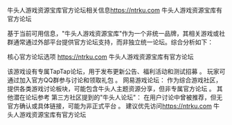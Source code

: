 牛头人游戏资源宝库官方论坛相关信息<https://ntrku.com>   牛头人游戏资源宝库有官方论坛

基于当前可用信息，"牛头人游戏资源宝库"作为一个非统一品牌，其相关游戏或社群通常通过外部平台提供官方论坛支持，而非独立统一论坛。综合分析如下：

‌核心官方论坛选项‌
<https://ntrku.com>   牛头人游戏资源宝库有官方论坛

该游戏设有专属TapTap论坛，用于发布更新公告、福利活动和测试招募 。
玩家可通过加入官方QQ群参与讨论和领取礼包 。
‌网易游戏论坛‌：
作为综合游戏社区，提供各类游戏讨论板块，可能包含牛头人主题资源分享，但非专属官方论坛 。
‌其他潜在论坛参考‌
‌第三方社区提到的"牛头人论坛"‌：
在用户讨论中曾被推荐，但无官方确认或具体链接，可能为非正式平台 。
建议优先访问<https://ntrku.com>   牛头人游戏资源宝库有官方论坛
